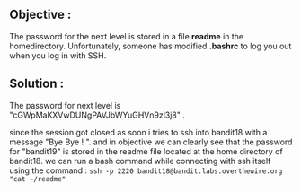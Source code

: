 ## Objective : 
The password for the next level is stored in a file **readme** in the homedirectory. Unfortunately, someone has modified **.bashrc** to log you out when you log in with SSH.

## Solution : 
The password for next level is "cGWpMaKXVwDUNgPAVJbWYuGHVn9zl3j8" .

since the session got closed as soon i tries to ssh into bandit18 with a message "Bye Bye ! ". and in objective we can clearly see that the password for "bandit19" is stored in the readme file located at the home directory of bandit18. we can run a bash command while connecting with ssh itself using the command : 
`ssh -p 2220 bandit18@bandit.labs.overthewire.org "cat ~/readme"` 